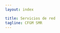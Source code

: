 ```yaml
---
layout: index

title: Servicios de red 
tagline: CFGM SMR
---
```

<section data-markdown>
    <script type="text/template">
        ## Page title

        A paragraph with some text and a [link](http://hakim.se).
    </script>
</section>
